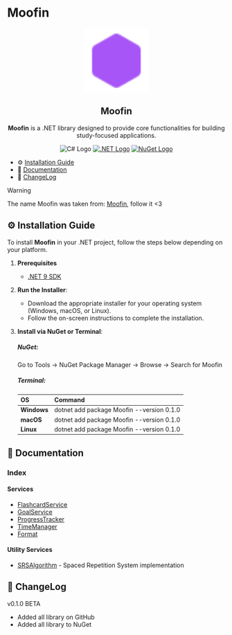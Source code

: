 # Moofin
<p align="center">
    <img height="150px" src="icon.svg" align="center" />
    <h2 align="center">Moofin</h2>
    <p align="center"><strong>Moofin</strong> is a .NET library designed to provide core functionalities for building study-focused applications.</p>
    <p align="center">
       <img src="https://upload.wikimedia.org/wikipedia/commons/b/bd/Logo_C_sharp.svg" alt="C# Logo" width="50"></a>
        <a href="https://dotnet.microsoft.com/en-us/download/dotnet/9.0">
  <img src="https://upload.wikimedia.org/wikipedia/commons/7/7d/Microsoft_.NET_logo.svg" alt=".NET Logo" width="50"></a>
           <a href="https://www.nuget.org/">
  <img src="https://upload.wikimedia.org/wikipedia/commons/2/25/NuGet_project_logo.svg" alt="NuGet Logo" width="50">
</a>
</a>
</p>

- ⚙️ [Installation Guide](#%EF%B8%8F-installation-guide) 
- 📑 [Documentation](#-documentation)
- 📜 [ChangeLog](#-changelog)      

>[!WARNING]
> The name Moofin was taken from: [Moofin](https://www.twitch.tv/moofin__), follow it <3

## ⚙️ Installation Guide

To install **Moofin** in your .NET project, follow the steps below depending on your platform.

1. **Prerequisites**
   - [.NET 9 SDK](https://dotnet.microsoft.com/download/dotnet/9.0)
   
2. **Run the Installer**:
   - Download the appropriate installer for your operating system (Windows, macOS, or Linux).
   - Follow the on-screen instructions to complete the installation.

3. **Install via NuGet or Terminal**:
      ##### **NuGet:**
   Go to Tools → NuGet Package Manager → Browse → Search for Moofin

      ##### **Terminal:**
   
   | **OS**     | **Command**                               |
   |------------|-------------------------------------------|
   | **Windows**| dotnet add package Moofin --version 0.1.0 |
   | **macOS**  | dotnet add package Moofin --version 0.1.0 |
   | **Linux**  | dotnet add package Moofin --version 0.1.0 |

## 📑 Documentation
### Index
#### Services
- [FlashcardService](./docs/services/FlashcardService.md) 
- [GoalService](./docs/services/GoalService.md)
- [ProgressTracker](./docs/services/ProgressTracker.md)
- [TimeManager](./docs/services/TimeManager.md)
- [Format](./docs/services/Format.md)

#### Utility Services
- [SRSAlgorithm](./docs/services/SRSAlgorithm.md) - Spaced Repetition System implementation


## 📜 ChangeLog

v0.1.0 BETA
+ Added all library on GitHub
+ Added all library to NuGet
